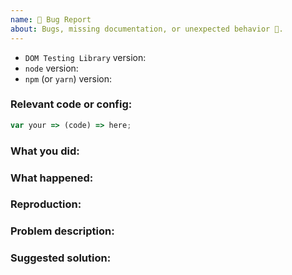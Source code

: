 ```yaml
---
name: 🐛 Bug Report
about: Bugs, missing documentation, or unexpected behavior 🤔.
---
```


<!--

* Please fill out this template with all the relevant information so we can
  understand what's going on and fix the issue. We appreciate bugs filed and PRs
  submitted!

* Please make sure that you are familiar with and follow the Code of Conduct for
  this project (found in the CODE_OF_CONDUCT.md file).

We'll probably ask you to submit the fix (after giving some direction). If
you've never done that before, that's great! Check this free short video
tutorial to learn how: http://kcd.im/pull-request

If this is an issue with the documentation, please file an issue in the docs repo:
https://github.com/testing-library/testing-library-docs
-->

- `DOM Testing Library` version:
- `node` version:
- `npm` (or `yarn`) version:

### Relevant code or config:

```js
var your => (code) => here;
```

### What you did:

<!-- What you were doing -->

### What happened:

<!-- Please provide the full error message/screenshots/anything -->

### Reproduction:

<!--
If possible, please create a repository that reproduces the issue with the
minimal amount of code possible.

Repository template: https://github.com/testing-library/dom-testing-library-template

Or if you can, try to reproduce the issue in a Codesandbox. You can fork the one
here: https://codesandbox.io/s/5z6x4r7n0p
-->

### Problem description:

<!-- Please describe why the current behavior is a problem -->

### Suggested solution:

<!--
It's ok if you don't have a suggested solution, but it really helps if you could
do a little digging to come up with some suggestion of how to improve things.
-->
